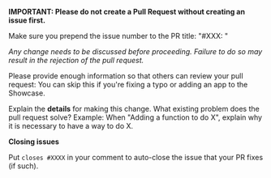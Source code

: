 **IMPORTANT: Please do not create a Pull Request without creating an issue first.**

Make sure you prepend the issue number to the PR title: "#XXX: <pull request title>" 

*Any change needs to be discussed before proceeding. Failure to do so may result in the rejection of the pull request.*

Please provide enough information so that others can review your pull request:
You can skip this if you're fixing a typo or adding an app to the Showcase.

Explain the **details** for making this change. What existing problem does the pull request solve?
Example: When "Adding a function to do X", explain why it is necessary to have a way to do X.

**Closing issues**

Put `closes #XXXX` in your comment to auto-close the issue that your PR fixes (if such).
